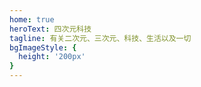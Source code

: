 ```yaml
---
home: true
heroText: 四次元科技
tagline: 有关二次元、三次元、科技、生活以及一切
bgImageStyle: {
  height: '200px'
}
---
```

